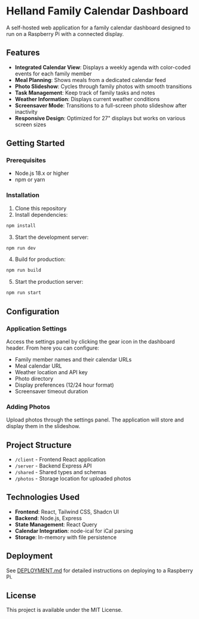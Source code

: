 # Helland Family Calendar Dashboard

A self-hosted web application for a family calendar dashboard designed to run on a Raspberry Pi with a connected display.

## Features

- **Integrated Calendar View**: Displays a weekly agenda with color-coded events for each family member
- **Meal Planning**: Shows meals from a dedicated calendar feed
- **Photo Slideshow**: Cycles through family photos with smooth transitions
- **Task Management**: Keep track of family tasks and notes
- **Weather Information**: Displays current weather conditions
- **Screensaver Mode**: Transitions to a full-screen photo slideshow after inactivity
- **Responsive Design**: Optimized for 27" displays but works on various screen sizes

## Getting Started

### Prerequisites

- Node.js 18.x or higher
- npm or yarn

### Installation

1. Clone this repository
2. Install dependencies:

```bash
npm install
```

3. Start the development server:

```bash
npm run dev
```

4. Build for production:

```bash
npm run build
```

5. Start the production server:

```bash
npm run start
```

## Configuration

### Application Settings

Access the settings panel by clicking the gear icon in the dashboard header. From here you can configure:

- Family member names and their calendar URLs
- Meal calendar URL
- Weather location and API key
- Photo directory
- Display preferences (12/24 hour format)
- Screensaver timeout duration

### Adding Photos

Upload photos through the settings panel. The application will store and display them in the slideshow.

## Project Structure

- `/client` - Frontend React application
- `/server` - Backend Express API
- `/shared` - Shared types and schemas
- `/photos` - Storage location for uploaded photos

## Technologies Used

- **Frontend**: React, Tailwind CSS, Shadcn UI
- **Backend**: Node.js, Express
- **State Management**: React Query
- **Calendar Integration**: node-ical for iCal parsing
- **Storage**: In-memory with file persistence

## Deployment

See [DEPLOYMENT.md](./DEPLOYMENT.md) for detailed instructions on deploying to a Raspberry Pi.

## License

This project is available under the MIT License.